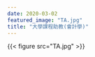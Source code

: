 ```yaml
---
date: 2020-03-02
featured_image: "TA.jpg"
title: "大學課程助教(會計學)"
---
```

{{< figure src="TA.jpg" >}}

